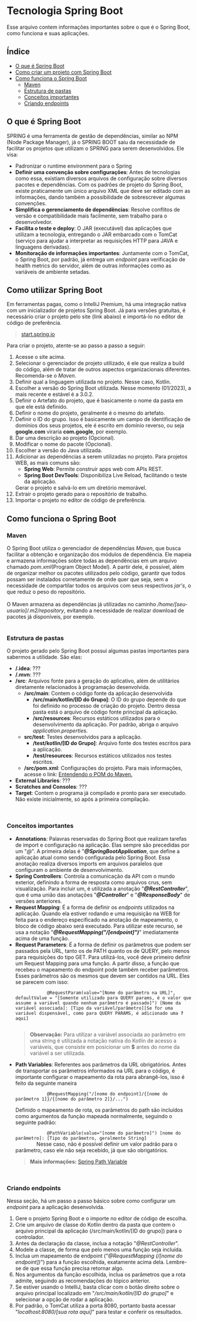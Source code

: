# Tecnologia Spring Boot
Esse arquivo contem informações importantes sobre o que é o Spring Boot, como funciona e suas aplicações.  

<h2>Índice</h2>
<ul>
    <li><a href="#what-is">O que é Spring Boot</a></li>
    <li><a href="#how-to">Como criar um projeto com Spring Boot</a></li>
    <li>
        <a href="#how-does-it-works">Como funciona o Spring Boot</a>
        <ul>
            <li>
                <a href="#maven">Maven</a>
            </li>
            <li>
                <a href="#folders-structure">Estrutura de pastas</a>
            </li>
            <li>
                <a href="#concepts">Conceitos importantes</a>
            </li>
            <li>
                <a href="#endpoints">Criando endpoints</a>
            </li>
        </ul>
    </li>
</ul>

<h2 id="what-is">O que é Spring Boot</h2>
SPRING é uma ferramenta de gestão de dependências, similar ao NPM (Node Package Manager), já o SPRING BOOT saiu da necessidade de facilitar os projetos que utilizam o SPRING para serem desenvolvidos. Ele visa:
<ul>
    <li>
        Padronizar o runtime environment para o Spring
    </li>
    <li>
        <b>Definir uma convenção sobre configurações</b>: Antes de tecnologias como essa, existiam diversos arquivos de configuração sobre diversos pacotes e dependências. Com os padrões de projeto do Spring Boot, existe praticamente um único arquivo XML que deve ser editado com as informações, dando também a possibilidade de sobrescrever algumas convenções.
    </li>
    <li>
        <b>Simplifica o gerenciamento de dependências</b>: Resolve conflitos de versão e compatibilidade mais facilmente, sem trabalho para o desenvolvedor.
    </li>
    <li>
        <b>Facilita o teste e deploy</b>: O JAR (executável) das aplicações que utilizam a tecnologia, entregando o JAR embarcado com o TomCat (serviço para ajudar a interpretar as requisições HTTP para JAVA e linguagens derivadas).
    </li>
    <li>
        <b>Monitoração de informações importantes</b>: Juntamente com o TomCat, o Spring Boot, por padrão, já entrega um <i>endpoint</i> para verificação de health metrics do servidor, além de outras informações como as variáveis de ambiente setadas.
    </li>
</ul>

<h2 id="how-to">Como utilizar Spring Boot</h2>
Em ferramentas pagas, como o IntelliJ Premium, há uma integração nativa com um inicializador de projetos Spring Boot. Já para versões gratuitas, é necessário criar o projeto pelo site (link abaixo) e importá-lo no editor de código de preferência.
<blockquote>
    <a href="https://start.spring.io/">start.spring.io</a>
</blockquote>
Para criar o projeto, atente-se ao passo a passo a seguir:
<ol>
    <li>
        Acesse o site acima.
    </li>
    <li>
        Selecionar o gerenciador de projeto utilizado, é ele que realiza a build do código, além de tratar de outros aspectos organizacionais diferentes. Recomenda-se o <i>Maven</i>.
    </li>
    <li>
        Definir qual a linguagem utilizada no projeto. Nesse caso, Kotlin.
    </li>
    <li>
        Escolher a versão do Spring Boot utilizada. Nesse momento (01/2023), a mais recente e estável é a 3.0.2.
    </li>
    <li>
        Definir o Artefato do projeto, que é basicamente o nome da pasta em que ele está definido.
    </li>
    <li>
        Definir o nome do projeto, geralmente é o mesmo do artefato.
    </li>
    <li>
        Definir o ID do grupo. Isso é basicamente um campo de identificação de domínios dos seus projetos, ele é escrito em domínio reverso, ou seja <b>google.com</b> viraria <b>com.google</b>, por exemplo.
    </li>
    <li>
        Dar uma descrição ao projeto (Opcional).
    </li>
    <li>
        Modificar o nome do pacote (Opcional).
    </li>
    <li>
        Escolher a versão do Java utilizada.
    </li>
    <li>
        Adicionar as dependências a serem utilizadas no projeto. Para projetos WEB, as mais comuns são:
        <ul>
            <li>
                <b>Spring Web</b>: Permite construir apps web com APIs REST.
            </li>
            <li>
                <b>Spring Boot DevTools</b>: Disponibiliza Live Reload, facilitando o teste da aplicação.
            </li>
        </ul>
    </li>
        Gerar o projeto e salvá-lo em um diretório memorável.
    </li>
    <li>
        Extrair o projeto gerado para o repositório de trabalho.
    </li>
    <li>
        Importar o projeto no editor de código de preferência.
    </li>
</ol>

<h2 id="how-does-it-works">Como funciona o Spring Boot</h2>
<h3 id="maven">Maven</h3>
O Spring Boot utiliza o gerenciador de dependências <i>Maven</i>, que busca facilitar a obtenção e organização dos módulos de dependência. Ele mapeia e armazena informações sobre todas as dependências em um arquivo chamado <i>pom.xml</i>(Program Object Model). A partir dele, é possível, além de organizar melhor os pacotes utilizados pelo código, garantir que todos possam ser instalados corretamente de onde quer que seja, sem a necessidade de compartilar todos os arquivos com seus respectivos <i>jar's</i>, o que reduz o peso do repositório.  
<br><br>
O Maven armazena as dependências já utilizadas no caminho <i>/home/[seu-usuario]/.m2/repository</i>, evitando a necessidade de realizar download de pacotes já disponíveis, por exemplo.
<br><br>
<h3 id="folders-structure">Estrutura de pastas</h3>
O projeto gerado pelo Spring Boot possui algumas pastas importantes para sabermos a utilidade. São elas:
<ul>
    <li>
        <b>/.idea</b>: ???
    </li>
    <li>
        <b>/.mvn</b>: ???
    </li>
    <li>
        <b>/src</b>: Arquivos fonte para a geração do aplicativo, além de utilitários diretamente relacionados à programação desenvolvida.
        <ul>
            <li>
                <b>/src/main</b>: Contem o código fonte da aplicação desenvolvida
                <ul>
                    <li>
                        <b>/src/main/kotlin/[ID do Grupo]</b>: O ID do grupo depende do que foi definido no processo de criação do projeto. Dentro dessa pasta está o arquivo de código fonte principal da aplicação.
                    </li>
                    <li>
                        <b>/src/resources</b>: Recursos estáticos utilizados para o desenvolvimento da aplicação. Por padrão, abriga o arquivo <i>application.properties</i>.
                    </li>
                </ul>
            </li>
            <li>
                <b>src/test</b>: Testes desenvolvidos para a aplicação.
                <ul>
                    <li>
                        <b>/test/kotlin/[ID do Grupo]</b>: Arquivo fonte dos testes escritos para a aplicação.
                    </li>
                    <li>
                        <b>/test/resources</b>: Recursos estáticos utilizados nos testes escritos.
                    </li>
                </ul>
            </li>
            <li>
                <b>/src/pom.xml</b>: Configurações do projeto. Para mais informações, acesse o link: <a href="https://www.erudio.com.br/blog/entendendo-o-pom-do-maven/">Entendendo o POM do Maven.</a>
            </li>
        </ul>
    </li>
    <li>
        <b>External Libraries</b>: ???
    </li>
    <li>
        <b>Scratches and Consoles</b>: ???
    </li>
    <li>
        <b>Target</b>: Contem o programa já compilado e pronto para ser executado. Não existe inicialmente, só após a primeira compilação.
    </li>
</ul>
<br>
<h3 id="concepts">Conceitos importantes</h3>
<ul>
    <li>
        <b>Annotations</b>: Palavras reservadas do Spring Boot que realizam tarefas de import e configuração na aplicação. Elas sempre são precedidas por um "<i>@</i>". A primeira delas é "<b><i>@SpringBootApplication</i></b>, que define a aplicação atual como sendo configurada pelo Spring Boot. Essa anotação realiza diversos imports em arquivos paralelos que configuram o ambiente de desenvolvimento.
    </li>
    <li>
        <b>Spring Controllers</b>: Controla a comunicação da API com o mundo exterior, definindo a forma de resposta como arquivos crus, sem visualização. Para incluir um, é utilizada a anotação "<b><i>@RestController</i></b>", que é uma união das anotações "<b><i>@Controller</i></b>" e "<b><i>@ResponseBody</i></b>" de versões anteriores.
    </li>
    <li>
        <b>Request Mapping</b>: É a forma de definir os <i>endpoints</i> utilizados na aplicação. Quando ela estiver rodando e uma requisição na WEB for feita para o endereço especificado na anotação de mapeamento, o bloco de código abaixo será executado. Para utilizar este recurso, se usa a notação "<b><i>@RequestMapping("/[endpoint]")</i></b>" imediatamente acima de uma função.
    </li>
    <li>
        <b>Request Parameters</b>: É a forma de definir os parâmetros que podem ser passados pela URL, tanto os de PATH quanto os de QUERY, pelo menos para requisições do tipo GET. Para utilizá-los, você deve primeiro definir um Request Mapping para uma função. A partir disso, a função que recebeu o mapeamento do endpoint pode também receber parâmetros. Esses parâmetros são os mesmos que devem ser contidos na URL. Eles se parecem com isso:
        <br>
        <code>
            @RequestParam(value="[Nome do parâmetro na URL]", defaultValue = "[Somente utilizado para QUERY params, é o valor que assume a variável quando nenhum parâmetro é passado]") [Nome da variável associada]: [Tipo da variável/parâmetro][Se for uma variável dispensável, como para QUERY PARAMS, é adicionado uma <b>?</b> aqui]
        </code>
        <br>
        <blockquote>
            <b>Observação:</b> Para utilizar a variável associada ao parâmetro em uma string é utilizada a notação nativa do Kotlin de acesso a variáveis, que consiste em posicionar um <b>$</b> antes do nome da variável a ser utilizada.
        </blockquote>
    </li>
    <li>
        <b>Path Variables</b>: Referentes aos parâmetros da URL obrigatórios. Antes de transportar os parâmetros informados na URL para o código, é importante configurar o mapeamento da rota para abrangê-los, isso é feito da seguinte maneira
        <br>
        <code>
            @RequestMapping("/[nome do endpoint]/{[nome do parâmetro 1]}/{[nome do parâmetro 2]}/...")
        </code>
        <br>
        Definido o mapeamento de rota, os parâmetros do path são incluídos como argumentos da função mapeada normalmente, seguindo o seguinte padrão:
        <br>
        <code>
            @PathVariable(value="[nome do parâmetro]") [nome do parâmetro]: [Tipo do parâmetro, geralmente String]
        </code>
        Nesse caso, não é possível definir um valor padrão para o parâmetro, caso ele não seja recebido, já que são obrigatórios.
        <blockquote>
            <b>Mais informações:</b> <a href="https://www.baeldung.com/spring-pathvariable">Spring Path Variable</a>
        </blockquote>
    </li>
</ul>
<br>
<h3 id="endpoints">Criando endpoints</h3>
Nessa seção, há um passo a passo básico sobre como configurar um <i>endpoint</i> para a aplicação desenvolvida.
<br>
<ol>
    <li>
        Gere o projeto Spring Boot e o importe no editor de código de escolha.
    </li>
    <li>
        Crie um arquivo de classe do Kotlin dentro da pasta que contem o arquivo principal da aplicação (/src/main/kotlin/[ID do grupo]) para o controlador.
    </li>
    <li>
        Antes da declaração da classe, inclua a notação "<i>@RestController</i>".
    </li>
    <li>
        Modele a classe, de forma que pelo menos uma função seja incluída.
    </li>
    <li>
        Inclua um mapeamento de endpoint ("<i>@RequestMapping (/[nome do endpoint])</i>") para a função escolhida, exatamente acima dela. Lembre-se de que essa função precisa retornar algo.
    </li>
    <li>
        Nos argumentos da função escolhida, inclua os parâmetros que a rota admite, seguindo as recomendações do tópico anterior.
    </li>
    <li>
        Se estiver usando o IntelliJ, basta clicar com o botão direito sobre o arquivo principal localizado em "<i>/src/main/kotlin/[ID do grupo]</i>" e selecionar a opção de rodar a aplicação.
    </li>
    <li>
        Por padrão, o TomCat utiliza a porta 8080, portanto basta acessar "<i>localhost:8080/[sua rota aqui]</i>" para testar e conferir os resultados.
    </li>
</ol>